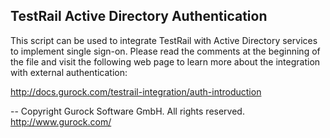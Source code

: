 TestRail Active Directory Authentication
----------------------------------------

This script can be used to integrate TestRail with Active Directory
services to implement single sign-on. Please read the comments at the
beginning of the file and visit the following web page to learn more
about the integration with external authentication:

http://docs.gurock.com/testrail-integration/auth-introduction

-- 
Copyright Gurock Software GmbH. All rights reserved.
http://www.gurock.com/
